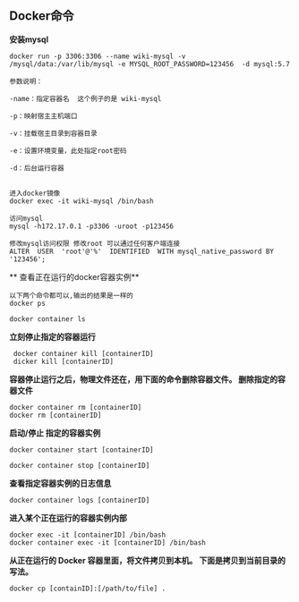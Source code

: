 ## Docker命令
**安装mysql**
```
docker run -p 3306:3306 --name wiki-mysql -v /mysql/data:/var/lib/mysql -e MYSQL_ROOT_PASSWORD=123456  -d mysql:5.7

参数说明：

-name：指定容器名  这个例子的是 wiki-mysql

-p：映射宿主主机端口

-v：挂载宿主目录到容器目录

-e：设置环境变量，此处指定root密码

-d：后台运行容器


进入docker镜像
docker exec -it wiki-mysql /bin/bash

访问mysql
mysql -h172.17.0.1 -p3306 -uroot -p123456

修改mysql访问权限 修改root 可以通过任何客户端连接
ALTER  USER  'root'@'%'  IDENTIFIED  WITH mysql_native_password BY  '123456';
```
** 查看正在运行的docker容器实例**
```
以下两个命令都可以,输出的结果是一样的
docker ps

docker container ls

```
**立刻停止指定的容器运行**
```
 docker container kill [containerID]
 dicker kill [containerID]
```
**容器停止运行之后，物理文件还在，用下面的命令删除容器文件。
删除指定的容器文件**
```
docker container rm [containerID]
docker rm [containerID]
```

**启动/停止 指定的容器实例**
```
docker container start [containerID]

docker container stop [containerID]
```
**查看指定容器实例的日志信息**
```
docker container logs [containerID]
```

**进入某个正在运行的容器实例内部**
```
docker exec -it [containerID] /bin/bash
docker container exec -it [containerID] /bin/bash
```

**从正在运行的 Docker 容器里面，将文件拷贝到本机。**
**下面是拷贝到当前目录的写法。**

```
docker cp [containID]:[/path/to/file] .
```

 